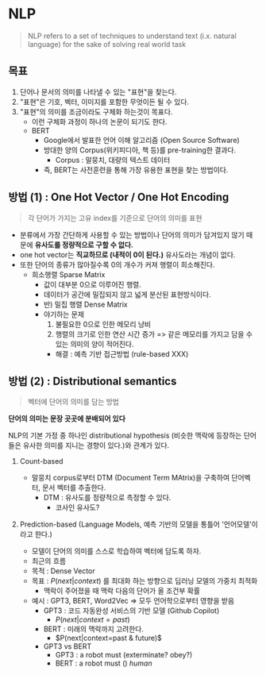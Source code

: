 # NLP

> NLP refers to a set of techniques to understand text (i.x. natural language) for the sake of solving real world task

## 목표
1. 단어나 문서의 의미를 나타낼 수 있는 "표현"을 찾는다.
2. "표현"은 기호, 벡터, 이미지를 포함한 무엇이든 될 수 있다.
3. "표현"의 의미를 조금이라도 구체화 하는것이 목표다.
    - 이런 구체화 과정이 하나의 논문이 되기도 한다.
    - BERT
        - Google에서 발표한 언어 이해 알고리즘 (Open Source Software)
        - 방대한 양의 Corpus(위키피디아, 책 등)를 pre-training한 결과다.
            - Corpus : 말뭉치, 대량의 텍스트 데이터
        - 즉, BERT는 사전훈련을 통해 가장 유용한 표현을 찾는 방법이다.

## 방법 (1) : One Hot Vector / One Hot Encoding

> 각 단어가 가지는 고유 index를 기준으로 단어의 의미를 표현

- 분류에서 가장 간단하게 사용할 수 있는 방법이나 단어의 의미가 담겨있지 않기 때문에 **유사도를 정량적으로 구할 수 없다.** 
- one hot vector는 **직교하므로 (내적이 0이 된다.)** 유사도라는 개념이 없다.
- 또한 단어의 종류가 많아질수록 0의 개수가 커져 행렬이 희소해진다.
    - 희소행렬 Sparse Matrix
        - 값이 대부분 0으로 이루어진 행렬.
        - 데이터가 공간에 밀집되지 않고 넓게 분산된 표현방식이다.
        - 반) 밀집 행렬 Dense Matrix
        - 야기하는 문제
            1. 불필요한 0으로 인한 메모리 낭비
            2. 행렬의 크기로 인한 연산 시간 증가
            => 같은 메모리를 가지고 담을 수 있는 의미의 양이 적어진다.
            - 해결 : 예측 기반 접근방법 (rule-based XXX)


## 방법 (2) : Distributional semantics
> 벡터에 단어의 의미를 담는 방법  

**단어의 의미는 문장 곳곳에 분배되어 있다**
 
NLP의 기본 가정 중 하나인 distributional hypothesis (비슷한 맥락에 등장하는 단어들은 유사한 의미를 지니는 경향이 있다.)와 관계가 있다.

1. Count-based
    - 말뭉치 corpus로부터 DTM (Document Term MAtrix)을 구축하여 단어벡터, 문서 벡터를 추출한다.
        - DTM : 유사도를 정량적으로 측정할 수 있다.
            - 코사인 유사도?
    
2. Prediction-based (Language Models, 예측 기반의 모델을 통틀어 '언어모델'이라고 한다.)
    - 모델이 단어의 의미를 스스로 학습하여 벡터에 담도록 하자.
    - 최근의 흐름 
    - 목적 : Dense Vector
    - 목표 : $P(next|context)$ 를 최대화 하는 방향으로 딥러닝 모델의 가중치 최적화
        - 맥락이 주어졌을 때 맥락 다음의 단어가 올 조건부 확률
    - 예시 : GPT3, BERT, Word2Vec => 모두 언어학으로부터 영향을 받음
        - GPT3 : 코드 자동완성 서비스의 기반 모델 (Github Copilot)
            - $P(next|context=past)$
        - BERT : 미래의 맥락까지 고려한다.
            - $P(next|context=past & future)$
        - GPT3 vs BERT
            - GPT3 : a robot must (exterminate? obey?)
            - BERT : a robot must () *human*